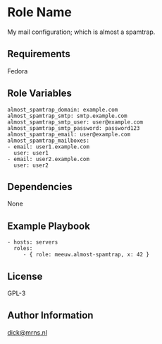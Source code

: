 Role Name
=========

My mail configuration; which is almost a spamtrap.

Requirements
------------

Fedora

Role Variables
--------------

    almost_spamtrap_domain: example.com
    almost_spamtrap_smtp: smtp.example.com
    almost_spamtrap_smtp_user: user@example.com
    almost_spamtrap_smtp_password: password123
    almost_spamtrap_email: user@example.com
    almost_spamtrap_mailboxes:
    - email: user1.example.com
      user: user1
    - email: user2.example.com
      user: user2

Dependencies
------------

None

Example Playbook
----------------

    - hosts: servers
      roles:
         - { role: meeuw.almost-spamtrap, x: 42 }

License
-------

GPL-3

Author Information
------------------

dick@mrns.nl

